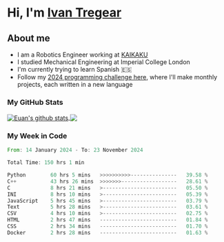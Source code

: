 # Hi, I'm [Ivan Tregear](https://www.linkedin.com/in/ivantregear/)

## About me

* I am a Robotics Engineer working at [KAIKAKU](https://github.com/KAIKAKU-AI)
* I studied Mechanical Engineering at Imperial College London
* I'm currently trying to learn Spanish :es:
* Follow my [2024 programming challenge here](https://github.com/ITregear?tab=repositories), where I'll make monthly projects, each written in a new language


### My GitHub Stats

<a href="#my-github-stats">
  <img align="center" src="https://github-readme-stats.vercel.app/api?username=itregear&count_private=true&show_icons=true&include_all_commits=true&theme=material-palenight" alt="Euan's github stats" />
</a>

<a href="#my-github-stats">
  <img align="center" src="https://github-readme-stats.vercel.app/api/top-langs/?username=itregear&layout=compact&theme=material-palenight" />
</a>

### My Week in Code
<!--START_SECTION:waka-->

```rust
From: 14 January 2024 - To: 23 November 2024

Total Time: 150 hrs 1 min

Python        60 hrs 5 mins   >>>>>>>>>>---------------   39.58 %
C++           43 hrs 26 mins  >>>>>>>------------------   28.61 %
C             8 hrs 21 mins   >------------------------   05.50 %
INI           8 hrs 10 mins   >------------------------   05.39 %
JavaScript    5 hrs 45 mins   >------------------------   03.79 %
Text          5 hrs 28 mins   >------------------------   03.61 %
CSV           4 hrs 10 mins   >------------------------   02.75 %
HTML          2 hrs 47 mins   -------------------------   01.84 %
CSS           2 hrs 34 mins   -------------------------   01.70 %
Docker        2 hrs 28 mins   -------------------------   01.63 %
```

<!--END_SECTION:waka-->
